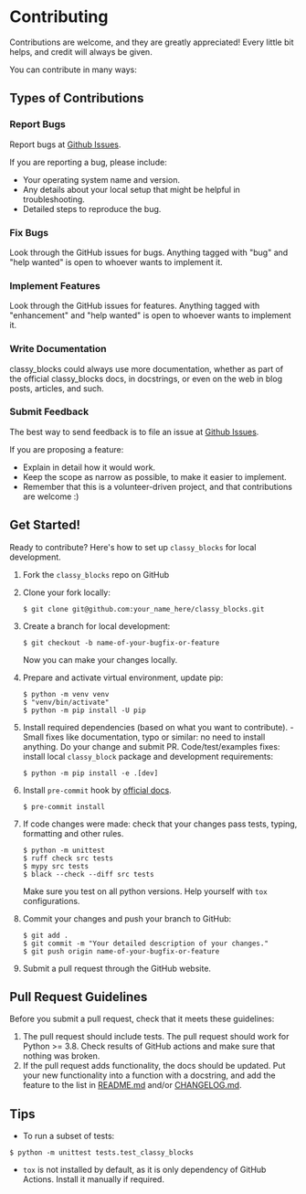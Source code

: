 # Contributing

Contributions are welcome, and they are greatly appreciated! Every
little bit helps, and credit will always be given.

You can contribute in many ways:

## Types of Contributions

### Report Bugs

Report bugs at [Github Issues](https://github.com/FranzBangar/classy_blocks/issues).

If you are reporting a bug, please include:
-   Your operating system name and version.
-   Any details about your local setup that might be helpful in
    troubleshooting.
-   Detailed steps to reproduce the bug.

### Fix Bugs

Look through the GitHub issues for bugs. Anything tagged with \"bug\"
and \"help wanted\" is open to whoever wants to implement it.

### Implement Features

Look through the GitHub issues for features. Anything tagged with
\"enhancement\" and \"help wanted\" is open to whoever wants to
implement it.

### Write Documentation

classy_blocks could always use more documentation, whether as part of
the official classy_blocks docs, in docstrings, or even on the web in
blog posts, articles, and such.

### Submit Feedback

The best way to send feedback is to file an issue at [Github Issues](https://github.com/FranzBangar/classy_blocks/issues).

If you are proposing a feature:

-   Explain in detail how it would work.
-   Keep the scope as narrow as possible, to make it easier to
    implement.
-   Remember that this is a volunteer-driven project, and that
    contributions are welcome :)

## Get Started!

Ready to contribute? Here\'s how to set up `classy_blocks` for local development.

1.  Fork the `classy_blocks` repo on GitHub

2.  Clone your fork locally:
    ``` shell
    $ git clone git@github.com:your_name_here/classy_blocks.git
    ```

3.  Create a branch for local development:
    ``` shell
    $ git checkout -b name-of-your-bugfix-or-feature
    ```
    Now you can make your changes locally.

4.  Prepare and activate virtual environment, update pip:
    ``` shell
    $ python -m venv venv
    $ "venv/bin/activate"
    $ python -m pip install -U pip
    ```

5. Install required dependencies (based on what you want to
contribute). - Small fixes like documentation, typo or similar: no need
to install anything. Do your change and submit PR.
Code/test/examples fixes: install local `classy_block` package and development requirements:
    ``` shell
    $ python -m pip install -e .[dev]
    ```

6.  Install `pre-commit` hook by [official docs](https://pre-commit.com/#3-install-the-git-hook-scripts).
    ``` shell
    $ pre-commit install
    ```

7.  If code changes were made: check that your changes pass tests, typing,
formatting and other rules.
    ``` shell
    $ python -m unittest
    $ ruff check src tests
    $ mypy src tests
    $ black --check --diff src tests
    ```
    Make sure you test on all python versions. Help yourself with `tox` configurations.

1.  Commit your changes and push your branch to GitHub:

    ``` shell
    $ git add .
    $ git commit -m "Your detailed description of your changes."
    $ git push origin name-of-your-bugfix-or-feature
    ```

2.  Submit a pull request through the GitHub website.

## Pull Request Guidelines

Before you submit a pull request, check that it meets these guidelines:

1.  The pull request should include tests.
    The pull request should work for Python >= 3.8. Check results of
    GitHub actions and make sure that nothing was broken.
2.  If the pull request adds functionality, the docs should be updated.
    Put your new functionality into a function with a docstring, and add
    the feature to the list in [README.md]("https://github.com/damogranlabs/classy_blocks/blob/master/README.md")
    and/or [CHANGELOG.md](https://github.com/damogranlabs/classy_blocks/blob/master/CHANGELOG.md).

## Tips

* To run a subset of tests:
``` shell
$ python -m unittest tests.test_classy_blocks
```
* `tox` is not installed by default, as it is only dependency of GitHub Actions.
Install it manually if required.
